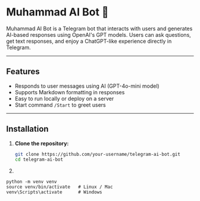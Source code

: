 # Muhammad AI Bot 🤖

Muhammad AI Bot is a Telegram bot that interacts with users and generates AI-based responses using OpenAI's GPT models. Users can ask questions, get text responses, and enjoy a ChatGPT-like experience directly in Telegram.

---

## Features

- Responds to user messages using AI (GPT-4o-mini model)
- Supports Markdown formatting in responses
- Easy to run locally or deploy on a server
- Start command `/Start` to greet users

---

## Installation

1. **Clone the repository:**
   ```bash
   git clone https://github.com/your-username/telegram-ai-bot.git
   cd telegram-ai-bot

2.
 ```
python -m venv venv
source venv/bin/activate   # Linux / Mac
venv\Scripts\activate      # Windows

